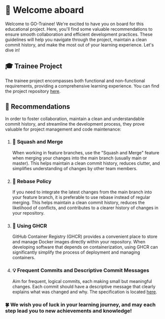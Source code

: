 # 👋 Welcome aboard

Welcome to GO-Trainee! We're excited to have you on board for this educational project. Here, you'll find some valuable recommendations to ensure smooth collaboration and efficient development practices. These guidelines will help you navigate through the project, maintain a clean commit history, and make the most out of your learning experience. Let's dive in!

## 🎓 Trainee Project

The trainee project encompasses both functional and non-functional requirements, providing a comprehensive learning experience. You can find the project repository [here](https://github.com/GO-Trainee/InnoTaxi).

## 📝 Recommendations

In order to foster collaboration, maintain a clean and understandable commit history, and streamline the development process, they prove valuable for project management and code maintenance:

1. ### 🎲 Squash and Merge
   When working in feature branches, use the "Squash and Merge" feature when merging your changes into the main branch (usually main or master). This helps maintain a clean commit history, reduces clutter, and simplifies understanding of changes by other team members.

2. ### 🔄 Rebase Policy
   If you need to integrate the latest changes from the main branch into your feature branch, it is preferable to use rebase instead of regular merging. This helps maintain a clean commit history, reduces the likelihood of conflicts, and contributes to a clearer history of changes in your repository.

3. ### 🐳 Using GHCR
   GitHub Container Registry (GHCR) provides a convenient place to store and manage Docker images directly within your repository. When developing software that depends on containerization, using GHCR can significantly simplify the process of deployment and managing containers.

4. ### 💡 Frequent Commits and Descriptive Commit Messages
   Aim for frequent, logical commits, each making small but meaningful changes. Each commit should have a descriptive message that clearly explains what was changed and why.
   The specification is located [here](https://www.conventionalcommits.org/en/v1.0.0/).

### 🍀 We wish you of luck in your learning journey, and may each step lead you to new achievements and knowledge!
